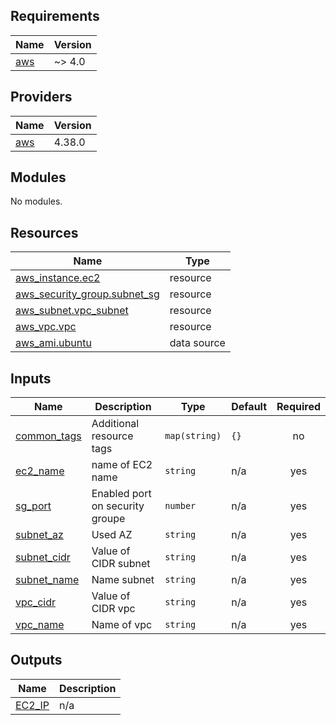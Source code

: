 <!-- BEGIN_TF_DOCS -->
## Requirements

| Name | Version |
|------|---------|
| <a name="requirement_aws"></a> [aws](#requirement\_aws) | ~> 4.0 |

## Providers

| Name | Version |
|------|---------|
| <a name="provider_aws"></a> [aws](#provider\_aws) | 4.38.0 |

## Modules

No modules.

## Resources

| Name | Type |
|------|------|
| [aws_instance.ec2](https://registry.terraform.io/providers/hashicorp/aws/latest/docs/resources/instance) | resource |
| [aws_security_group.subnet_sg](https://registry.terraform.io/providers/hashicorp/aws/latest/docs/resources/security_group) | resource |
| [aws_subnet.vpc_subnet](https://registry.terraform.io/providers/hashicorp/aws/latest/docs/resources/subnet) | resource |
| [aws_vpc.vpc](https://registry.terraform.io/providers/hashicorp/aws/latest/docs/resources/vpc) | resource |
| [aws_ami.ubuntu](https://registry.terraform.io/providers/hashicorp/aws/latest/docs/data-sources/ami) | data source |

## Inputs

| Name | Description | Type | Default | Required |
|------|-------------|------|---------|:--------:|
| <a name="input_common_tags"></a> [common\_tags](#input\_common\_tags) | Additional resource tags | `map(string)` | `{}` | no |
| <a name="input_ec2_name"></a> [ec2\_name](#input\_ec2\_name) | name of EC2 name | `string` | n/a | yes |
| <a name="input_sg_port"></a> [sg\_port](#input\_sg\_port) | Enabled port on security groupe | `number` | n/a | yes |
| <a name="input_subnet_az"></a> [subnet\_az](#input\_subnet\_az) | Used AZ | `string` | n/a | yes |
| <a name="input_subnet_cidr"></a> [subnet\_cidr](#input\_subnet\_cidr) | Value of CIDR subnet | `string` | n/a | yes |
| <a name="input_subnet_name"></a> [subnet\_name](#input\_subnet\_name) | Name subnet | `string` | n/a | yes |
| <a name="input_vpc_cidr"></a> [vpc\_cidr](#input\_vpc\_cidr) | Value of CIDR vpc | `string` | n/a | yes |
| <a name="input_vpc_name"></a> [vpc\_name](#input\_vpc\_name) | Name of vpc | `string` | n/a | yes |

## Outputs

| Name | Description |
|------|-------------|
| <a name="output_EC2_IP"></a> [EC2\_IP](#output\_EC2\_IP) | n/a |
<!-- END_TF_DOCS -->